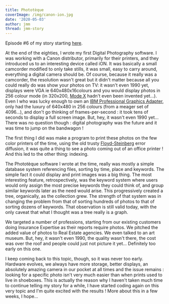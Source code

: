 ```yaml
---
title: Phototèque
coverImage: /img/canon-ion.jpg
date: '2020-05-03'
author: jmm
thread: jmm-story
---
```


Episode #6 of my story starting [here](/posts/20200304-my-first-paid-job).

At the end of the eighties, I wrote my first Digital Photography software. I was working with a Canon distributor, primarily for their printers, and they introduced us to an interesting device called iON. It was basically a small camcorder modified to only take stills, it was small, easy to carry around, everything a digital camera should be. Of course, because it really was a camcorder, the resolution wasn't great but it didn't matter because all you could really do was show your photos on TV: it wasn't even 1990 yet, displays were VGA ie 640x480x16colours and you would display photos in 256 colour mode (in 320x200, [Mode X](https://en.wikipedia.org/wiki/Mode_X) hadn't even been invented yet...). Even I who was lucky enough to own an [IBM Professional Graphics Adapter](https://en.wikipedia.org/wiki/Professional_Graphics_Controller), only had the luxury of 640x480 in 256 colours (from a meager set of 4096...), and don't go thinking of frames-per-second : it took tens of seconds to display a full screen image. But, hey, it wasn't even 1990 yet... There was no question though : digital photography was the future and it was time to jump on the bandwagon !

The first thing I did was make a program to print these photos on the few color printers of the time, using the old trusty [Floyd-Steinberg](https://en.wikipedia.org/wiki/Floyd%E2%80%93Steinberg_dithering) error diffusion, it was quite a thing to see a photo coming out of an office printer ! And this led to the other thing: indexing.

The Phototèque software I wrote at the time, really was mostly a simple database system referencing files, sorting by time, place and keywords. The simple fact it could display and print images was a big thing. The most interesting feature, retrospectively, was the keyword system where users would only assign the most precise keywords they could think of, and group similar keywords later as the need would arise. This progressively created a tree, organically, as the collection grew. The strength of that system was in changing the problem from that of sorting hundreds of photos to that of sorting dozens of keywords. That observation is still valid today, with the only caveat that what I thought was a tree really is a graph.

We targeted a number of professions, starting from our existing customers doing Insurance Expertise as their reports require photos. We pitched the added value of photos to Real Estate agencies. We even talked to an art museum. But, hey, it wasn't even 1990, the quality wasn't there, the cost was over the roof and people could just not picture it yet... Definitely too early on this one.



I keep coming back to this topic, though, so it was never too early. Hardware evolves, we always have more storage, better displays, an absolutely amazing camera in our pocket at all times and the issue remains : looking for a specific photo isn't very much easier than when prints used to live in shoeboxes. This is actually the reason why I haven't taken much time to continue telling my story for a while, I have started coding again on this very topic and I'm quite excited with the results ! More about this in a few weeks, I hope...
